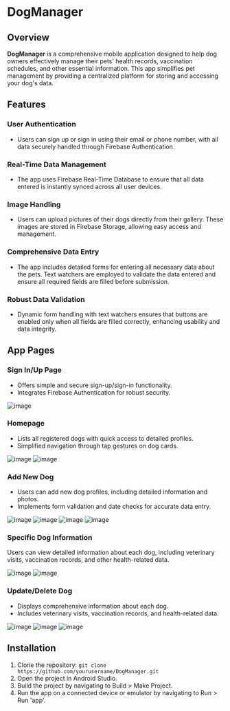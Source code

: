# DogManager

## Overview

**DogManager** is a comprehensive mobile application designed to help dog owners effectively manage their pets' health records, vaccination schedules, and other essential information. This app simplifies pet management by providing a centralized platform for storing and accessing your dog's data.

## Features

### User Authentication
- Users can sign up or sign in using their email or phone number, with all data securely handled through Firebase Authentication.

### Real-Time Data Management
- The app uses Firebase Real-Time Database to ensure that all data entered is instantly synced across all user devices.

### Image Handling
- Users can upload pictures of their dogs directly from their gallery. These images are stored in Firebase Storage, allowing easy access and management.

### Comprehensive Data Entry
- The app includes detailed forms for entering all necessary data about the pets. Text watchers are employed to validate the data entered and ensure all required fields are filled before submission.

### Robust Data Validation
- Dynamic form handling with text watchers ensures that buttons are enabled only when all fields are filled correctly, enhancing usability and data integrity.

## App Pages

### Sign In/Up Page
- Offers simple and secure sign-up/sign-in functionality.
- Integrates Firebase Authentication for robust security.

![image](https://github.com/lironbar1219/24A10357-Liron-Barsheshet-final-proj-207354614/assets/135021650/b529e70b-7fea-4f81-9978-d743284c7715)


### Homepage
- Lists all registered dogs with quick access to detailed profiles.
- Simplified navigation through tap gestures on dog cards.

![image](https://github.com/lironbar1219/24A10357-Liron-Barsheshet-final-proj-207354614/assets/135021650/3b43adca-1989-4594-8088-f9e611400212)
![image](https://github.com/lironbar1219/24A10357-Liron-Barsheshet-final-proj-207354614/assets/135021650/d1496058-d176-43df-9d84-a23f7b13ebe3)


### Add New Dog
- Users can add new dog profiles, including detailed information and photos.
- Implements form validation and date checks for accurate data entry.

![image](https://github.com/lironbar1219/24A10357-Liron-Barsheshet-final-proj-207354614/assets/135021650/c95d2cb7-484f-4ef8-9aa0-66819db20a4c)
![image](https://github.com/lironbar1219/24A10357-Liron-Barsheshet-final-proj-207354614/assets/135021650/5fb12883-5f45-4838-9abf-62bdc2893218)
![image](https://github.com/lironbar1219/24A10357-Liron-Barsheshet-final-proj-207354614/assets/135021650/24cd6055-d286-47da-a544-51974b8293dc)
![image](https://github.com/lironbar1219/24A10357-Liron-Barsheshet-final-proj-207354614/assets/135021650/324e797e-06e3-4b38-a904-34a5c2ed3063)


### Specific Dog Information
Users can view detailed information about each dog, including veterinary visits, vaccination records, and other health-related data.

![image](https://github.com/lironbar1219/24A10357-Liron-Barsheshet-final-proj-207354614/assets/135021650/0dd0a954-4c40-43c1-a9d0-fa55009ab0d0)
![image](https://github.com/lironbar1219/24A10357-Liron-Barsheshet-final-proj-207354614/assets/135021650/20fc0e69-a415-41d0-ab71-9a864093d700)


### Update/Delete Dog
- Displays comprehensive information about each dog.
- Includes veterinary visits, vaccination records, and health-related data.

![image](https://github.com/lironbar1219/24A10357-Liron-Barsheshet-final-proj-207354614/assets/135021650/4cb5cee2-1f40-4e3f-b575-8246573a7cc6)
![image](https://github.com/lironbar1219/24A10357-Liron-Barsheshet-final-proj-207354614/assets/135021650/cc90951c-babb-416d-94ee-ec1ec04f168e)
![image](https://github.com/lironbar1219/24A10357-Liron-Barsheshet-final-proj-207354614/assets/135021650/91d1be3d-0d8f-433b-b0da-f876c3669d2f)



## Installation

1. Clone the repository:
   ```git clone https://github.com/yourusername/DogManager.git```
2. Open the project in Android Studio.
3. Build the project by navigating to Build > Make Project.
4. Run the app on a connected device or emulator by navigating to Run > Run 'app'.

